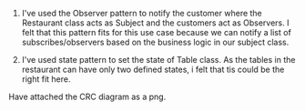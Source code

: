 1) I've used the Observer pattern to notify the customer where the Restaurant class acts as Subject and the customers act as Observers.
I felt that this pattern fits for this use case because we can notify a list of subscribes/observers based on the business logic in our subject class. 

2) I've used state pattern to set the state of Table class.
As the tables in the restaurant can have only two defined states, i felt that tis could be the right fit here.

Have attached the CRC diagram as a png.
